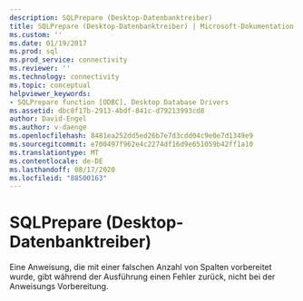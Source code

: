 ```yaml
---
description: SQLPrepare (Desktop-Datenbanktreiber)
title: SQLPrepare (Desktop-Datenbanktreiber) | Microsoft-Dokumentation
ms.custom: ''
ms.date: 01/19/2017
ms.prod: sql
ms.prod_service: connectivity
ms.reviewer: ''
ms.technology: connectivity
ms.topic: conceptual
helpviewer_keywords:
- SQLPrepare function [ODBC], Desktop Database Drivers
ms.assetid: dbc8f17b-2913-4bdf-841c-d79213993cd8
author: David-Engel
ms.author: v-daenge
ms.openlocfilehash: 8481ea252dd5ed26b7e7d3cdd04c9e0e7d1349e9
ms.sourcegitcommit: e700497f962e4c2274df16d9e651059b42ff1a10
ms.translationtype: MT
ms.contentlocale: de-DE
ms.lasthandoff: 08/17/2020
ms.locfileid: "88500163"
---
```

# <a name="sqlprepare-desktop-database-drivers"></a>SQLPrepare (Desktop-Datenbanktreiber)
Eine Anweisung, die mit einer falschen Anzahl von Spalten vorbereitet wurde, gibt während der Ausführung einen Fehler zurück, nicht bei der Anweisungs Vorbereitung.
